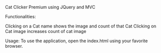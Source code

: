 Cat Clicker Premium using JQuery and MVC

Functionalities:

Clicking on a Cat name shows the image and count of that Cat
Clicking on Cat image increases count of cat image

Usage: To use the application, open the index.html using your favorite browser.